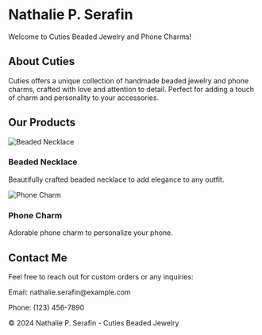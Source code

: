   <h1>Nathalie P. Serafin</h1>
        <p>Welcome to Cuties Beaded Jewelry and Phone Charms!</p>
    </header>
    <div class="container">
        <section class="section">
            <h2>About Cuties</h2>
            <p>Cuties offers a unique collection of handmade beaded jewelry and phone charms, crafted with love and attention to detail. Perfect for adding a touch of charm and personality to your accessories.</p>
        </section>
        <section class="section">
            <h2>Our Products</h2>
            <div class="product-list">
                <div class="product-item">
                    <img src="product1.jpg" alt="Beaded Necklace">
                    <h3>Beaded Necklace</h3>
                    <p>Beautifully crafted beaded necklace to add elegance to any outfit.</p>
                </div>
                <div class="product-item">
                    <img src="product2.jpg" alt="Phone Charm">
                    <h3>Phone Charm</h3>
                    <p>Adorable phone charm to personalize your phone.</p>
                </div>
                <!-- Add more product items as needed -->
            </div>
        </section>
        <section class="section">
            <h2>Contact Me</h2>
            <p>Feel free to reach out for custom orders or any inquiries:</p>
            <p>Email: nathalie.serafin@example.com</p>
            <p>Phone: (123) 456-7890</p>
        </section>
    </div>
    <div class="footer">
        <p>&copy; 2024 Nathalie P. Serafin - Cuties Beaded Jewelry</p>
    </div>
</body>
</html>
